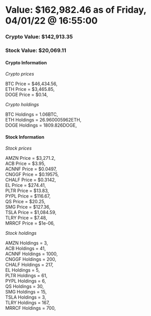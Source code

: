 # Value: $162,982.46 as of Friday, 04/01/22 @ 16:55:00 

### Crypto Value: $142,913.35

### Stock Value: $20,069.11

#### Crypto Information 
*Crypto prices* 

BTC Price = $46,434.56,  
ETH Price = $3,465.85,  
DOGE Price = $0.14,  


*Crypto holdings* 

BTC Holdings = 1.06BTC,  
ETH Holdings = 26.960005962ETH,  
DOGE Holdings = 1809.826DOGE,  


#### Stock Information 

*Stock prices* 

AMZN Price = $3,271.2,  
ACB Price = $3.95,  
ACNNF Price = $0.0497,  
CNGGF Price = $0.19575,  
CHALF Price = $0.3142,  
EL Price = $274.41,  
PLTR Price = $13.83,  
PYPL Price = $116.67,  
QS Price = $20.25,  
SMG Price = $127.36,  
TSLA Price = $1,084.59,  
TLRY Price = $7.48,  
MRRCF Price = $1e-06,  


*Stock holdings* 

AMZN Holdings = 3,  
ACB Holdings = 41,  
ACNNF Holdings = 1000,  
CNGGF Holdings = 200,  
CHALF Holdings = 217,  
EL Holdings = 5,  
PLTR Holdings = 61,  
PYPL Holdings = 6,  
QS Holdings = 30,  
SMG Holdings = 15,  
TSLA Holdings = 3,  
TLRY Holdings = 167,  
MRRCF Holdings = 700,  


